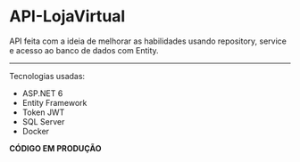 # API-LojaVirtual

API feita com a ideia de melhorar as habilidades usando repository, service e acesso ao banco de dados com Entity.

----------------------

Tecnologias usadas:
- ASP.NET 6
- Entity Framework
- Token JWT
- SQL Server
- Docker

**CÓDIGO EM PRODUÇÃO**
